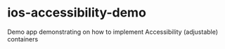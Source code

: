# ios-accessibility-demo
Demo app demonstrating on how to implement Accessibility (adjustable) containers
